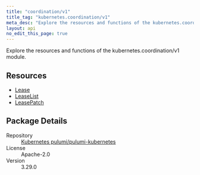 ```yaml
---
title: "coordination/v1"
title_tag: "kubernetes.coordination/v1"
meta_desc: "Explore the resources and functions of the kubernetes.coordination/v1 module."
layout: api
no_edit_this_page: true
---
```


<!-- WARNING: this file was generated by Pulumi Docs Generator. -->
<!-- Do not edit by hand unless you're certain you know what you are doing! -->

Explore the resources and functions of the kubernetes.coordination/v1 module.

<h2 id="resources">Resources</h2>
<ul class="api">
    <li><a href="lease/" title="Lease"><span class="api-symbol api-symbol--resource"></span>Lease</a></li>
    <li><a href="leaselist/" title="LeaseList"><span class="api-symbol api-symbol--resource"></span>LeaseList</a></li>
    <li><a href="leasepatch/" title="LeasePatch"><span class="api-symbol api-symbol--resource"></span>LeasePatch</a></li>
</ul>

<h2 id="package-details">Package Details</h2>
<dl class="package-details">
	<dt>Repository</dt>
	<dd><a href="https://github.com/pulumi/pulumi-kubernetes">Kubernetes pulumi/pulumi-kubernetes</a></dd>
	<dt>License</dt>
	<dd>Apache-2.0</dd>
	<dt>Version</dt>
	<dd>3.29.0</dd>
</dl>

